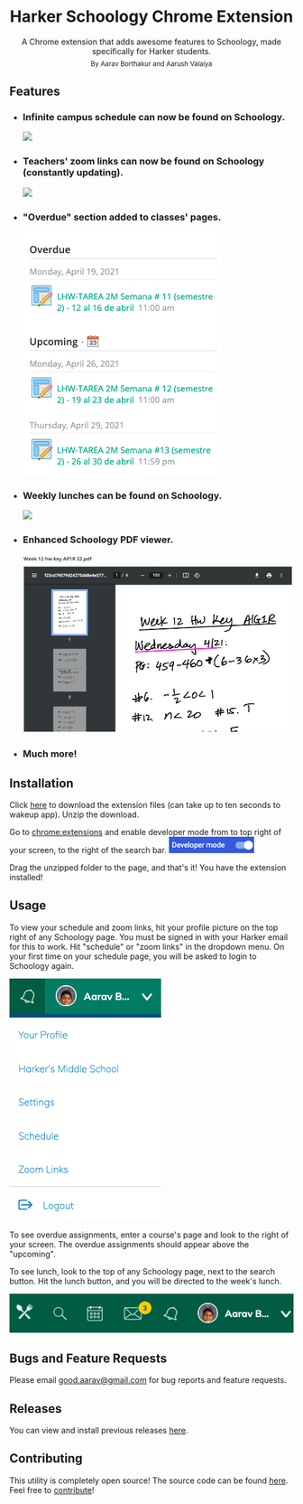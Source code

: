<h1 align="center">Harker Schoology Chrome Extension</h1>
<p align="center">
    A Chrome extension that adds awesome features to Schoology, made specifically for Harker students.<br>
    <sub>By Aarav Borthakur and Aarush Valaiya</sub>
</p>

## Features

-   ### Infinite campus schedule can now be found on Schoology.

    ![](images/schedule.gif)

-   ### Teachers' zoom links can now be found on Schoology (constantly updating).

    ![](images/zoom.gif)

-   ### "Overdue" section added to classes' pages.

    ![](images/overdue.png)

-   ### Weekly lunches can be found on Schoology.

    ![](images/lunch.gif)

-   ### Enhanced Schoology PDF viewer.

    ![](images/pdf.png)

-   ### Much more!

## Installation

Click [here](https://schoology-extension.herokuapp.com) to download the extension files (can take up to ten seconds to wakeup app). Unzip the download.

Go to [chrome:extensions](chrome:extensions) and enable developer mode from to top right of your screen, to the right of the search bar.
![](images/developer-mode.png)

Drag the unzipped folder to the page, and that's it! You have the extension installed!

## Usage

To view your schedule and zoom links, hit your profile picture on the top right of any Schoology page. You must be signed in with your Harker email for this to work.
Hit "schedule" or "zoom links" in the dropdown menu. On your first time on your schedule page, you will be asked to login to Schoology again.

![](images/dropdown.png)

To see overdue assignments, enter a course's page and look to the right of your screen. The overdue assignments should appear above the "upcoming".

To see lunch, look to the top of any Schoology page, next to the search button. Hit the lunch button, and you will be directed to the week's lunch.

![](images/lunch-icon.png)

## Bugs and Feature Requests

Please email [good.aarav@gmail.com](mailto:good.aarav@gmail.com) for bug reports and feature requests.

## Releases

You can view and install previous releases [here](https://github.com/Harker-Hackers/schoology-extension/releases).

## Contributing

This utility is completely open source! The source code can be found [here](https://github.com/Harker-Hackers/schoology-extension). Feel free to [contribute](https://gist.github.com/MarcDiethelm/7303312)!
